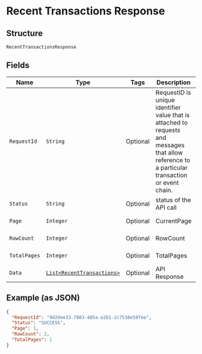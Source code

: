 
# Recent Transactions Response

## Structure

`RecentTransactionsResponse`

## Fields

| Name | Type | Tags | Description | Getter | Setter |
|  --- | --- | --- | --- | --- | --- |
| `RequestId` | `String` | Optional | RequestID is unique identifier value that is attached to requests and messages that allow reference to a particular transaction or event chain. | String getRequestId() | setRequestId(String requestId) |
| `Status` | `String` | Optional | status of the API call | String getStatus() | setStatus(String status) |
| `Page` | `Integer` | Optional | CurrentPage | Integer getPage() | setPage(Integer page) |
| `RowCount` | `Integer` | Optional | RowCount | Integer getRowCount() | setRowCount(Integer rowCount) |
| `TotalPages` | `Integer` | Optional | TotalPages | Integer getTotalPages() | setTotalPages(Integer totalPages) |
| `Data` | [`List<RecentTransactions>`](../../doc/models/recent-transactions.md) | Optional | API Response | List<RecentTransactions> getData() | setData(List<RecentTransactions> data) |

## Example (as JSON)

```json
{
  "RequestId": "9d2dee33-7803-485a-a2b1-2c7538e597ee",
  "Status": "SUCCESS",
  "Page": 1,
  "RowCount": 2,
  "TotalPages": 1
}
```

